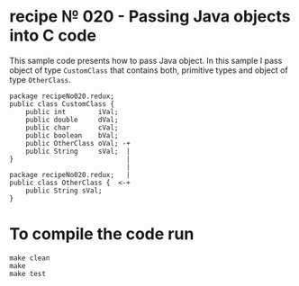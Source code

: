 # recipe № 020 - Passing Java objects into C code

This sample code presents how to pass Java object. In this sample I pass object of type `CustomClass` that contains both, primitive types and object of type `OtherClass`.

    package recipeNo020.redux;
    public class CustomClass {
        public int        iVal;
        public double     dVal;
        public char       cVal;
        public boolean    bVal;
        public OtherClass oVal; -+
        public String     sVal;  |
    }                            |
                                 |
    package recipeNo020.redux;   |
    public class OtherClass {  <-+
        public String sVal;
    }

# To compile the code run

    make clean
    make 
    make test


